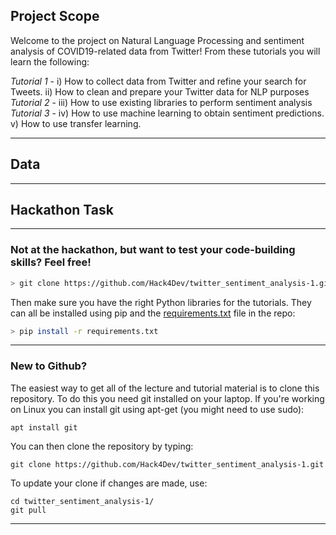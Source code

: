 ## Project Scope

Welcome to the project on Natural Language Processing and sentiment analysis of COVID19-related data from Twitter! From these tutorials you will learn the following:

*Tutorial 1* - i) How to collect data from Twitter and refine your search for Tweets. ii) How to clean and prepare your Twitter data for NLP purposes  
*Tutorial 2* - iii) How to use existing libraries to perform sentiment analysis  
*Tutorial 3* - iv) How to use machine learning to obtain sentiment predictions. v) How to use transfer learning. 

-----

## Data


-----


## Hackathon Task


-----


### Not at the hackathon, but want to test your code-building skills? Feel free!

```bash
> git clone https://github.com/Hack4Dev/twitter_sentiment_analysis-1.git
```

Then make sure you have the right Python libraries for the tutorials. They can all be installed using pip and the [requirements.txt](https://github.com/Hack4Dev/twitter_sentiment_analysis-1/blob/master/requirements.txt) file in the repo:

```bash
> pip install -r requirements.txt
```

-----

### New to Github?

The easiest way to get all of the lecture and tutorial material is to clone this repository. To do this you need git installed on your laptop. If you're working on Linux you can install git using apt-get (you might need to use sudo):

```
apt install git
```

You can then clone the repository by typing:

```
git clone https://github.com/Hack4Dev/twitter_sentiment_analysis-1.git
```

To update your clone if changes are made, use:

```
cd twitter_sentiment_analysis-1/
git pull
```

-----
